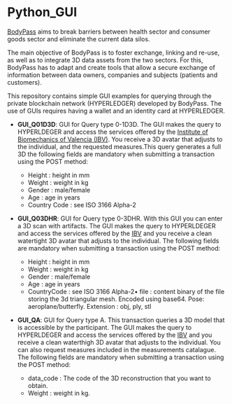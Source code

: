 # Python_GUI
[BodyPass](https://www.bodypass.eu/) aims to break barriers between health sector and consumer goods sector and eliminate the current data silos.

The main objective of BodyPass is to foster exchange, linking and re-use, as well as to integrate 3D data assets from the two sectors. For this, BodyPass has to adapt and create tools that allow a secure exchange of information between data owners, companies and subjects (patients and customers).

This repository contains simple GUI examples for querying through the private blockchain network (HYPERLEDGER) developed by BodyPass. The use of GUIs requires having a wallet and an identity card at HYPERLEDGER.

* **GUI_Q01D3D**: GUI for Query type 0-1D3D. The GUI makes the query to HYPERLDEGER and access the services offered by the [Institute of Biomechanics of Valencia (IBV)](https://www.ibv.org/). You receive a 3D avatar that adjusts to the individual, and the requested measures.This query generates a full 3D the following fields are mandatory when submitting a transaction using the POST method:
  * Height : height in mm
  *	Weight : weight in kg
  *	Gender : male/female
  *	Age : age in years
  * Country Code : see ISO 3166 Alpha-2 

* **GUI_Q03DHR**: GUI for Query type 0-3DHR. With this GUI you can enter a 3D scan with artifacts. The GUI makes the query to HYPERLDEGER and access the services offered by the [IBV](https://www.ibv.org/) and you receive a clean watertight 3D avatar that adjusts to the individual. The following fields are mandatory when submitting a transaction using the POST method:
  *	Height : height in mm
  *	Weight : weight in kg
  *	Gender : male/female
  *	Age : age in years
  *	CountryCode : see ISO 3166 Alpha-2•	file : content binary of the file storing the 3d triangular mesh. Encoded using base64. Pose: aeroplane/butterfly. Extension : obj, ply, stl

* **GUI_QA**: GUI for Query type A. This transaction queries a 3D model that is accessible by the participant. The GUI makes the query to HYPERLDEGER and access the services offered by the [IBV](https://www.ibv.org/) and you receive a clean waterthigh 3D avatar that adjusts to the individual. You can also request measures included in the measurements catalague. The following fields are mandatory when submitting a transaction using the POST method:
  *	data_code : The code of the 3D reconstruction that you want to obtain.
  *	Weight : weight in kg.
